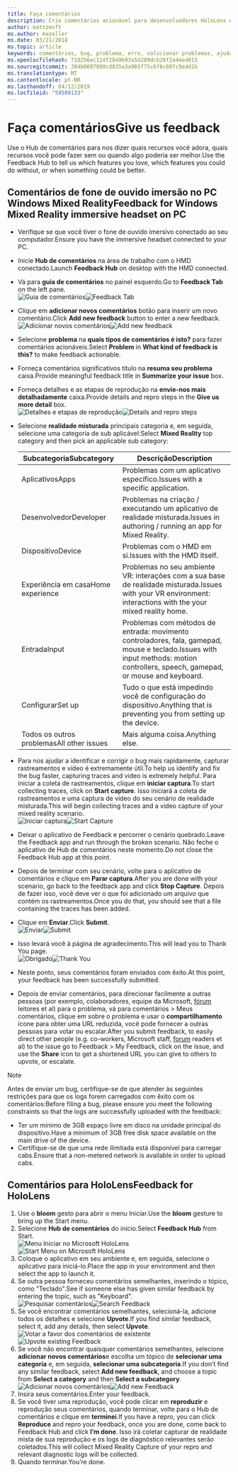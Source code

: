 ```yaml
---
title: Faça comentários
description: Crie comentários acionável para desenvolvedores HoloLens e realidade mista do Windows usando o Hub de comentários.
author: mattzmsft
ms.author: mazeller
ms.date: 03/21/2018
ms.topic: article
keywords: comentários, bug, problema, erro, solucionar problemas, ajuda
ms.openlocfilehash: 710256ec11df2849b93a5d289dcb28f2a44ed815
ms.sourcegitcommit: 384b0087899cd835a3a965f75c6f6c607c9edd1b
ms.translationtype: MT
ms.contentlocale: pt-BR
ms.lasthandoff: 04/12/2019
ms.locfileid: "59589133"
---
```

# <a name="give-us-feedback"></a><span data-ttu-id="fab7a-104">Faça comentários</span><span class="sxs-lookup"><span data-stu-id="fab7a-104">Give us feedback</span></span>

<span data-ttu-id="fab7a-105">Use o Hub de comentários para nos dizer quais recursos você adora, quais recursos você pode fazer sem ou quando algo poderia ser melhor.</span><span class="sxs-lookup"><span data-stu-id="fab7a-105">Use the Feedback Hub to tell us which features you love, which features you could do without, or when something could be better.</span></span>

## <a name="feedback-for-windows-mixed-reality-immersive-headset-on-pc"></a><span data-ttu-id="fab7a-106">Comentários de fone de ouvido imersão no PC Windows Mixed Reality</span><span class="sxs-lookup"><span data-stu-id="fab7a-106">Feedback for Windows Mixed Reality immersive headset on PC</span></span>

* <span data-ttu-id="fab7a-107">Verifique se que você tiver o fone de ouvido imersivo conectado ao seu computador.</span><span class="sxs-lookup"><span data-stu-id="fab7a-107">Ensure you have the immersive headset connected to your PC.</span></span>
* <span data-ttu-id="fab7a-108">Inicie **Hub de comentários** na área de trabalho com o HMD conectado.</span><span class="sxs-lookup"><span data-stu-id="fab7a-108">Launch **Feedback Hub** on desktop with the HMD connected.</span></span>
* <span data-ttu-id="fab7a-109">Vá para **guia de comentários** no painel esquerdo.</span><span class="sxs-lookup"><span data-stu-id="fab7a-109">Go to **Feedback Tab** on the left pane.</span></span> <br>
  <span data-ttu-id="fab7a-110">![Guia de comentários](images/feedback1-600px.png)</span><span class="sxs-lookup"><span data-stu-id="fab7a-110">![Feedback Tab](images/feedback1-600px.png)</span></span>
* <span data-ttu-id="fab7a-111">Clique em **adicionar novos comentários** botão para inserir um novo comentário.</span><span class="sxs-lookup"><span data-stu-id="fab7a-111">Click **Add new feedback** button to enter a new feedback.</span></span><br>
  <span data-ttu-id="fab7a-112">![Adicionar novos comentários](images/feedback2-600px.png)</span><span class="sxs-lookup"><span data-stu-id="fab7a-112">![Add new feedback](images/feedback2-600px.png)</span></span>
* <span data-ttu-id="fab7a-113">Selecione **problema** na **quais tipos de comentários é isto?** para fazer comentários acionáveis.</span><span class="sxs-lookup"><span data-stu-id="fab7a-113">Select **Problem** in **What kind of feedback is this?** to make feedback actionable.</span></span>
* <span data-ttu-id="fab7a-114">Forneça comentários significativos título na **resuma seu problema** caixa.</span><span class="sxs-lookup"><span data-stu-id="fab7a-114">Provide meaningful feedback title in **Summarize your issue** box.</span></span>
* <span data-ttu-id="fab7a-115">Forneça detalhes e as etapas de reprodução na **envie-nos mais detalhadamente** caixa.</span><span class="sxs-lookup"><span data-stu-id="fab7a-115">Provide details and repro steps in the **Give us more detail** box.</span></span><br>
  <span data-ttu-id="fab7a-116">![Detalhes e etapas de reprodução](images/feedback3-600px.png)</span><span class="sxs-lookup"><span data-stu-id="fab7a-116">![Details and repro steps](images/feedback3-600px.png)</span></span>
* <span data-ttu-id="fab7a-117">Selecione **realidade misturada** principais categoria e, em seguida, selecione uma categoria de sub aplicável:</span><span class="sxs-lookup"><span data-stu-id="fab7a-117">Select **Mixed Reality** top category and then pick an applicable sub category:</span></span>

  |  <span data-ttu-id="fab7a-118">Subcategoria</span><span class="sxs-lookup"><span data-stu-id="fab7a-118">Subcategory</span></span>  |  <span data-ttu-id="fab7a-119">Descrição</span><span class="sxs-lookup"><span data-stu-id="fab7a-119">Description</span></span> | 
  |----------|----------|
  |  <span data-ttu-id="fab7a-120">Aplicativos</span><span class="sxs-lookup"><span data-stu-id="fab7a-120">Apps</span></span>  |  <span data-ttu-id="fab7a-121">Problemas com um aplicativo específico.</span><span class="sxs-lookup"><span data-stu-id="fab7a-121">Issues with a specific application.</span></span> | 
  |  <span data-ttu-id="fab7a-122">Desenvolvedor</span><span class="sxs-lookup"><span data-stu-id="fab7a-122">Developer</span></span>  |  <span data-ttu-id="fab7a-123">Problemas na criação / executando um aplicativo de realidade misturada.</span><span class="sxs-lookup"><span data-stu-id="fab7a-123">Issues in authoring / running an app for Mixed Reality.</span></span> | 
  |  <span data-ttu-id="fab7a-124">Dispositivo</span><span class="sxs-lookup"><span data-stu-id="fab7a-124">Device</span></span>  |  <span data-ttu-id="fab7a-125">Problemas com o HMD em si.</span><span class="sxs-lookup"><span data-stu-id="fab7a-125">Issues with the HMD itself.</span></span> | 
  |  <span data-ttu-id="fab7a-126">Experiência em casa</span><span class="sxs-lookup"><span data-stu-id="fab7a-126">Home experience</span></span>  |  <span data-ttu-id="fab7a-127">Problemas no seu ambiente VR: interações com a sua base de realidade misturada.</span><span class="sxs-lookup"><span data-stu-id="fab7a-127">Issues with your VR environment: interactions with the your mixed reality home.</span></span> | 
  |  <span data-ttu-id="fab7a-128">Entrada</span><span class="sxs-lookup"><span data-stu-id="fab7a-128">Input</span></span>  |  <span data-ttu-id="fab7a-129">Problemas com métodos de entrada: movimento controladores, fala, gamepad, mouse e teclado.</span><span class="sxs-lookup"><span data-stu-id="fab7a-129">Issues with input methods: motion controllers, speech, gamepad, or mouse and keyboard.</span></span> | 
  |  <span data-ttu-id="fab7a-130">Configurar</span><span class="sxs-lookup"><span data-stu-id="fab7a-130">Set up</span></span>  |  <span data-ttu-id="fab7a-131">Tudo o que está impedindo você de configuração do dispositivo.</span><span class="sxs-lookup"><span data-stu-id="fab7a-131">Anything that is preventing you from setting up the device.</span></span> | 
  |  <span data-ttu-id="fab7a-132">Todos os outros problemas</span><span class="sxs-lookup"><span data-stu-id="fab7a-132">All other issues</span></span>  |  <span data-ttu-id="fab7a-133">Mais alguma coisa.</span><span class="sxs-lookup"><span data-stu-id="fab7a-133">Anything else.</span></span> |
  
* <span data-ttu-id="fab7a-134">Para nos ajudar a identificar e corrigir o bug mais rapidamente, capturar rastreamentos e vídeo é extremamente útil.</span><span class="sxs-lookup"><span data-stu-id="fab7a-134">To help us identify and fix the bug faster, capturing traces and video is extremely helpful.</span></span> <span data-ttu-id="fab7a-135">Para iniciar a coleta de rastreamentos, clique em **iniciar captura**.</span><span class="sxs-lookup"><span data-stu-id="fab7a-135">To start collecting traces, click on **Start capture**.</span></span> <span data-ttu-id="fab7a-136">Isso iniciará a coleta de rastreamentos e uma captura de vídeo do seu cenário de realidade misturada.</span><span class="sxs-lookup"><span data-stu-id="fab7a-136">This will begin collecting traces and a video capture of your mixed reality scenario.</span></span><br>
  <span data-ttu-id="fab7a-137">![Iniciar captura](images/feedback4-600px.png)</span><span class="sxs-lookup"><span data-stu-id="fab7a-137">![Start Capture](images/feedback4-600px.png)</span></span>
* <span data-ttu-id="fab7a-138">Deixar o aplicativo de Feedback e percorrer o cenário quebrado.</span><span class="sxs-lookup"><span data-stu-id="fab7a-138">Leave the Feedback app and run through the broken scenario.</span></span> <span data-ttu-id="fab7a-139">Não feche o aplicativo de Hub de comentários neste momento.</span><span class="sxs-lookup"><span data-stu-id="fab7a-139">Do not close the Feedback Hub app at this point.</span></span>
* <span data-ttu-id="fab7a-140">Depois de terminar com seu cenário, volte para o aplicativo de comentários e clique em **Parar captura**.</span><span class="sxs-lookup"><span data-stu-id="fab7a-140">After you are done with your scenario, go back to the feedback app and click **Stop Capture**.</span></span> <span data-ttu-id="fab7a-141">Depois de fazer isso, você deve ver o que foi adicionado um arquivo que contém os rastreamentos.</span><span class="sxs-lookup"><span data-stu-id="fab7a-141">Once you do that, you should see that a file containing the traces has been added.</span></span>
* <span data-ttu-id="fab7a-142">Clique em **Enviar**.</span><span class="sxs-lookup"><span data-stu-id="fab7a-142">Click **Submit**.</span></span><br>
  <span data-ttu-id="fab7a-143">![Enviar](images/feedback5-600px.png)</span><span class="sxs-lookup"><span data-stu-id="fab7a-143">![Submit](images/feedback5-600px.png)</span></span>
* <span data-ttu-id="fab7a-144">Isso levará você à página de agradecimento.</span><span class="sxs-lookup"><span data-stu-id="fab7a-144">This will lead you to Thank You page.</span></span><br>
  <span data-ttu-id="fab7a-145">![Obrigado](images/feedback6-600px.png)</span><span class="sxs-lookup"><span data-stu-id="fab7a-145">![Thank You](images/feedback6-600px.png)</span></span>
* <span data-ttu-id="fab7a-146">Neste ponto, seus comentários foram enviados com êxito.</span><span class="sxs-lookup"><span data-stu-id="fab7a-146">At this point, your feedback has been successfully submitted.</span></span>
* <span data-ttu-id="fab7a-147">Depois de enviar comentários, para direcionar facilmente a outras pessoas (por exemplo, colaboradores, equipe da Microsoft, [fórum](https://forums.hololens.com/) leitores et al) para o problema, vá para comentários > Meus comentários, clique em sobre o problema e usar o **compartilhamento** ícone para obter uma URL reduzida, você pode fornecer a outras pessoas para votar ou escalar.</span><span class="sxs-lookup"><span data-stu-id="fab7a-147">After you submit feedback, to easily direct other people (e.g. co-workers, Microsoft staff, [forum](https://forums.hololens.com/) readers et al) to the issue go to Feedback > My Feedback, click on the issue, and use the **Share** icon to get a shortened URL you can give to others to upvote, or escalate.</span></span>

>[!NOTE]
><span data-ttu-id="fab7a-148">Antes de enviar um bug, certifique-se de que atender às seguintes restrições para que os logs forem carregados com êxito com os comentários:</span><span class="sxs-lookup"><span data-stu-id="fab7a-148">Before filing a bug, please ensure you meet the following constraints so that the logs are successfully uploaded with the feedback:</span></span>
> - <span data-ttu-id="fab7a-149">Ter um mínimo de 3GB espaço livre em disco na unidade principal do dispositivo.</span><span class="sxs-lookup"><span data-stu-id="fab7a-149">Have a minimum of 3GB free disk space available on the main drive of the device.</span></span>
> - <span data-ttu-id="fab7a-150">Certifique-se de que uma rede ilimitada está disponível para carregar cabs.</span><span class="sxs-lookup"><span data-stu-id="fab7a-150">Ensure that a non-metered network is available in order to upload cabs.</span></span>

## <a name="feedback-for-hololens"></a><span data-ttu-id="fab7a-151">Comentários para HoloLens</span><span class="sxs-lookup"><span data-stu-id="fab7a-151">Feedback for HoloLens</span></span>

1. <span data-ttu-id="fab7a-152">Use o **bloom** gesto para abrir o menu Iniciar.</span><span class="sxs-lookup"><span data-stu-id="fab7a-152">Use the **bloom** gesture to bring up the Start menu.</span></span>
2. <span data-ttu-id="fab7a-153">Selecione **Hub de comentários** do início.</span><span class="sxs-lookup"><span data-stu-id="fab7a-153">Select **Feedback Hub** from Start.</span></span><br>
  <span data-ttu-id="fab7a-154">![Menu Iniciar no Microsoft HoloLens](images/startmenu.jpg)</span><span class="sxs-lookup"><span data-stu-id="fab7a-154">![Start Menu on Microsoft HoloLens](images/startmenu.jpg)</span></span>
3. <span data-ttu-id="fab7a-155">Coloque o aplicativo em seu ambiente e, em seguida, selecione o aplicativo para iniciá-lo.</span><span class="sxs-lookup"><span data-stu-id="fab7a-155">Place the app in your environment and then select the app to launch it.</span></span>
4. <span data-ttu-id="fab7a-156">Se outra pessoa forneceu comentários semelhantes, inserindo o tópico, como "Teclado".</span><span class="sxs-lookup"><span data-stu-id="fab7a-156">See if someone else has given similar feedback by entering the topic, such as "Keyboard".</span></span><br>
  <span data-ttu-id="fab7a-157">![Pesquisar comentários](images/searchfeedback-500px.jpg)</span><span class="sxs-lookup"><span data-stu-id="fab7a-157">![Search Feedback](images/searchfeedback-500px.jpg)</span></span>
5. <span data-ttu-id="fab7a-158">Se você encontrar comentários semelhantes, selecioná-la, adicione todos os detalhes e selecione **Upvote**.</span><span class="sxs-lookup"><span data-stu-id="fab7a-158">If you find similar feedback, select it, add any details, then select **Upvote**.</span></span><br>
  <span data-ttu-id="fab7a-159">![Votar a favor dos comentários de existente](images/upvotefeedback-500px.jpg)</span><span class="sxs-lookup"><span data-stu-id="fab7a-159">![Upvote existing Feedback](images/upvotefeedback-500px.jpg)</span></span>
6. <span data-ttu-id="fab7a-160">Se você não encontrar quaisquer comentários semelhantes, selecione **adicionar novos comentários**e escolha um tópico de **selecionar uma categoria** e, em seguida, **selecionar uma subcategoria**.</span><span class="sxs-lookup"><span data-stu-id="fab7a-160">If you don’t find any similar feedback, select **Add new feedback**, and choose a topic from **Select a category** and then **Select a subcategory**.</span></span><br>
  <span data-ttu-id="fab7a-161">![Adicionar novos comentários](images/addnewfeedback-500px.jpg)</span><span class="sxs-lookup"><span data-stu-id="fab7a-161">![Add new Feedback](images/addnewfeedback-500px.jpg)</span></span>
7. <span data-ttu-id="fab7a-162">Insira seus comentários.</span><span class="sxs-lookup"><span data-stu-id="fab7a-162">Enter your feedback.</span></span>
8. <span data-ttu-id="fab7a-163">Se você tiver uma reprodução, você pode clicar em **reproduzir** e reprodução seus comentários, quando terminar, volte para o Hub de comentários e clique em **terminei**.</span><span class="sxs-lookup"><span data-stu-id="fab7a-163">If you have a repro, you can click **Reproduce** and repro your feedback, once you are done, come back to Feedback Hub and click **I’m done**.</span></span> <span data-ttu-id="fab7a-164">Isso irá coletar capturar de realidade mista de sua reprodução e os logs de diagnóstico relevantes serão coletados.</span><span class="sxs-lookup"><span data-stu-id="fab7a-164">This will collect Mixed Reality Capture of your repro and relevant diagnostic logs will be collected.</span></span>
9. <span data-ttu-id="fab7a-165">Quando terminar.</span><span class="sxs-lookup"><span data-stu-id="fab7a-165">You’re done.</span></span>
